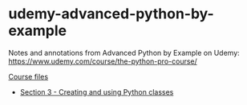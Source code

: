 # udemy-advanced-python-by-example

Notes and annotations from Advanced Python by Example on Udemy: https://www.udemy.com/course/the-python-pro-course/

[Course files](https://github.com/pythonprocourse/files)

- [Section 3 - Creating and using Python classes](./section-03)
